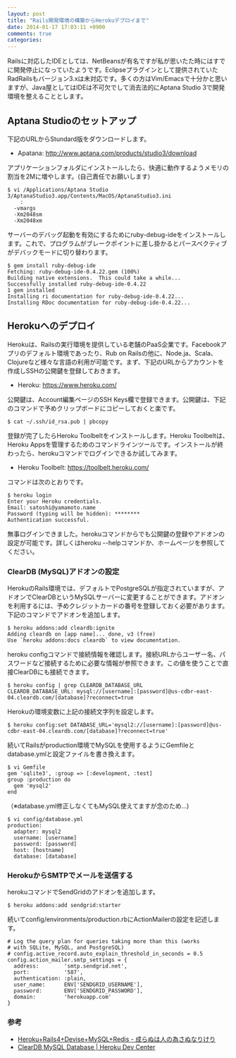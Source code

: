 ```yaml
---
layout: post
title: "Rails開発環境の構築からHerokuデプロイまで"
date: 2014-01-17 17:03:11 +0900
comments: true
categories: 
---
```


Railsに対応したIDEとしては、NetBeansが有名ですが私が思いたた時にはすでに開発停止になっていたようです。Eclipseプラグインとして提供されていたRadRailsもバージョン3.xは未対応です。多くの方はVim/Emacsで十分かと思いますが、Java屋としてはIDEは不可欠でして消去法的にAptana Studio 3で開発環境を整えることとします。

## Aptana Studioのセットアップ
下記のURLからStundard版をダウンロードします。

* Apatana: http://www.aptana.com/products/studio3/download

アプリケーションフォルダにインストールしたら、快適に動作するようメモリの割当を2Mに増やします。(自己責任でお願いします)

    $ vi /Applications/Aptana Studio 3/AptanaStudio3.app/Contents/MacOS/AptanaStudio3.ini
        :
      -vmargs
      -Xm2048sm
      -Xm2048xm
 
サーバーのデバッグ起動を有効にするためにruby-debug-ideをインストールします。これで、プログラムがブレークポイントに差し掛かるとパースペクティブがデバックモードに切り替わります。

    $ gem install ruby-debug-ide
    Fetching: ruby-debug-ide-0.4.22.gem (100%)
    Building native extensions.  This could take a while...
    Successfully installed ruby-debug-ide-0.4.22
    1 gem installed
    Installing ri documentation for ruby-debug-ide-0.4.22...
    Installing RDoc documentation for ruby-debug-ide-0.4.22...

## Herokuへのデプロイ

Herokuは、Railsの実行環境を提供している老舗のPaaS企業です。Facebookアプリのデフォルト環境であったり、Rub on Railsの他に、Node.ja、Scala、Clojureなど様々な言語の利用が可能です。まず、下記のURLからアカウントを作成しSSHの公開鍵を登録しておきます。

* Heroku: https://www.heroku.com/

公開鍵は、Account編集ページのSSH Keys欄で登録できます。公開鍵は、下記のコマンドで予めクリップボードにコピーしておくと楽です。

    $ cat ~/.ssh/id_rsa.pub | pbcopy

登録が完了したらHeroku Toolbeltをインストールします。Heroku Toolbeltは、Heroku Appsを管理するためのコマンドラインツールです。インストールが終わったら、herokuコマンドでログインできるか試してみます。

* Heroku Toolbelt: https://toolbelt.heroku.com/

コマンドは次のとおりです。

    $ heroku login
    Enter your Heroku credentials.
    Email: satoshi@yamamoto.name
    Password (typing will be hidden): ********
    Authentication successful.

無事ログインできました。herokuコマンドからでも公開鍵の登録やアドオンの設定が可能です。詳しくはheroku --helpコマンドか、ホームページを参照してください。

### ClearDB (MySQL)アドオンの設定

HerokuのRails環境では、デフォルトでPostgreSQLが指定されていますが、アドオンでClearDBというMySQLサーバーに変更することができます。アドオンを利用するには、予めクレジットカードの番号を登録しておく必要があります。下記のコマンドでアドオンを追加します。

    $ heroku addons:add cleardb:ignite
    Adding cleardb on [app name]... done, v3 (free)
    Use `heroku addons:docs cleardb` to view documentation.

heroku configコマンドで接続情報を確認します。接続URLからユーザー名、パスワードなど接続するために必要な情報が参照できます。この値を使うことで直接ClearDBにも接続できます。

    $ heroku config | grep CLEARDB_DATABASE_URL
    CLEARDB_DATABASE_URL: mysql://[username]:[password]@us-cdbr-east-04.cleardb.com/[database]?reconnect=true
    
Herokuの環境変数に上記の接続文字列を設定します。

    $ heroku config:set DATABASE_URL='mysql2://[username]:[password]@us-cdbr-east-04.cleardb.com/[database]?reconnect=true'
     
続いてRailsがproduction環境でMySQLを使用するようにGemfileとdatabase.ymlと設定ファイルを書き換えます。

    $ vi Gemfile
    gem 'sqlite3', :group => [:development, :test]
    group :production do
      gem 'mysql2'
    end
 
（※database.yml修正しなくてもMySQL使えてますが念のため...)

    $ vi config/database.yml
    production:
      adapter: mysql2
      username: [username]
      password: [password]
      host: [hostname]
      database: [database]
          
### HerokuからSMTPでメールを送信する

herokuコマンドでSendGridのアドオンを追加します。

    $ heroku addons:add sendgrid:starter

続いてconfig/environments/production.rbにActionMailerの設定を記述します。

    # Log the query plan for queries taking more than this (works
    # with SQLite, MySQL, and PostgreSQL)
    # config.active_record.auto_explain_threshold_in_seconds = 0.5
    config.action_mailer.smtp_settings = {
      address:        'smtp.sendgrid.net',
      port:           '587',
      authentication: :plain,
      user_name:      ENV['SENDGRID_USERNAME'],
      password:       ENV['SENDGRID_PASSWORD'],
      domain:         'herokuapp.com'
    }

### 参考

* [Heroku+Rails4+Devise+MySQL+Redis - 成らぬは人の為さぬなりけり](http://straitwalk.hatenablog.com/entry/2013/08/11/004648)
* [ClearDB MySQL Database | Heroku Dev Center](https://devcenter.heroku.com/articles/cleardb) 
